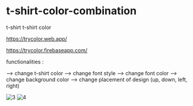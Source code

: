 # t-shirt-color-combination
t-shirt
t-shirt color 

https://trycolor.web.app/

https://trycolor.firebaseapp.com/


functionalities : 

-->  change t-shirt color
-->  change font style 
-->  change font color
-->  change background color
-->  change placement of design (up, down, left, right)


![3](https://user-images.githubusercontent.com/53290891/118452679-053c5100-b714-11eb-92b2-e640b7248012.JPG)
![4](https://user-images.githubusercontent.com/53290891/118452690-07061480-b714-11eb-8f31-628e57309883.JPG)

